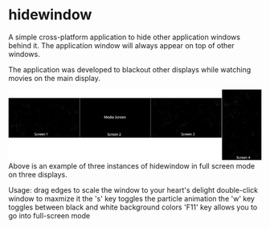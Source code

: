 # hidewindow

A simple cross-platform application to hide other application windows behind it.
The application window will always appear on top of other windows.

The application was developed to blackout other displays while watching movies on the main display.

![](sample_images/hidewindow_example_1.png)
Above is an example of three instances of hidewindow in full screen mode on three displays.

Usage:
drag edges to scale the window to your heart's delight
double-click window to maxmize it
the 's' key toggles the particle animation
the 'w' key toggles between black and white background colors
'F11' key allows you to go into full-screen mode

